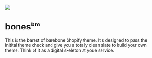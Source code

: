 ![](https://github.com/jonas-koerber/ai_images/blob/main/bones/main.png)

# bonesᵇᵐ
This is the barest of barebone Shopify theme. It's designed to pass the initital theme check and give you a totally clean slate to build your own theme.  Think of it as a digital skeleton at youe service.
